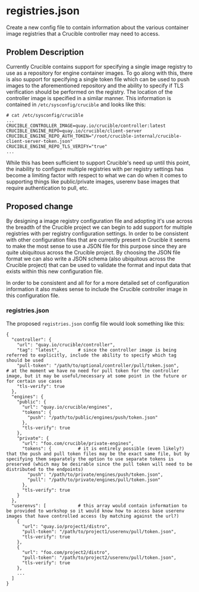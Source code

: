 # registries.json
Create a new config file to contain information about the various
container image registries that a Crucible controller may need to
access.

## Problem Description
Currently Crucible contains support for specifying a single image
registry to use as a repository for engine container images.  To go
along with this, there is also support for specifying a single token
file which can be used to push images to the aforementioned repository
and the ability to specify if TLS verification should be performed on
the registry.  The location of the controller image is specified in a
similar manner.  This information is contained in
`/etc/sysconfig/crucible` and looks like this:

```
# cat /etc/sysconfig/crucible
...
CRUCIBLE_CONTROLLER_IMAGE=quay.io/crucible/controller:latest
CRUCIBLE_ENGINE_REPO=quay.io/crucible/client-server
CRUCIBLE_ENGINE_REPO_AUTH_TOKEN="/root/crucible-internal/crucible-client-server-token.json"
CRUCIBLE_ENGINE_REPO_TLS_VERIFY="true"
...
```

While this has been sufficient to support Crucible's need up until
this point, the inability to configure multiple registries with per
registry settings has become a limiting factor with respect to what we
can do when it comes to supporting things like public/private images,
userenv base images that require authentication to pull, etc.

## Proposed change
By designing a image registry configuration file and adopting it's use
across the breadth of the Crucible project we can begin to add support
for multiple registries with per registry configuration settings.  In
order to be consistent with other configuration files that are
currently present in Crucible it seems to make the most sense to use a
JSON file for this purpose since they are quite ubiquitous across the
Crucible project.  By choosing the JSON file format we can also write
a JSON schema (also ubiquitous across the Crucible project) that can
be used to validate the format and input data that exists within this
new configuration file.

In order to be consistent and all for for a more detailed set of
configuration information it also makes sense to include the Crucible
controller image in this configuration file.

### registries.json
The proposed `registries.json` config file would look something like
this:

```
{
  "controller": {
    "url": "quay.io/crucible/controller",
    "tag": "latest",       # since the controller image is being referred to explicitly, include the ability to specify which tag should be used
    "pull-token": "/path/to/optional/controller/pull/token.json",     # at the moment we have no need for pull token for the controller image, but it may be useful/necessary at some point in the future or for certain use cases
    "tls-verify": true
  },
  "engines": {
    "public": {
      "url": "quay.io/crucible/engines",
      "tokens": {
        "push": "/path/to/public/engines/push/token.json"
      },
      "tls-verify": true
    },
    "private": {
      "url": "foo.com/crucible/private-engines",
      "tokens": {          # it is entirely possible (even likely?) that the push and pull token files may be the exact same file, but by specifying them separately the option to use separate tokens is preserved (which may be desirable since the pull token will need to be distributed to the endpoints)
        "push": "/path/to/private/engines/push/token.json",
        "pull": "/path/to/private/engines/pull/token.json"
      },
      "tls-verify": true
    }
  },
  "userenvs": [            # this array would contain information to be provided to workshop so it would know how to access base userenv images that have controlled access (by matching against the url?)
    {
      "url": "quay.io/project1/distro",
      "pull-token": "/path/to/project1/userenv/pull/token.json",
      "tls-verify": true
    },
    {
      "url": "foo.com/project2/distro",
      "pull-token": "/path/to/project2/userenv/pull/token.json",
      "tls-verify": true
    },
    ...
  ]
}
```
